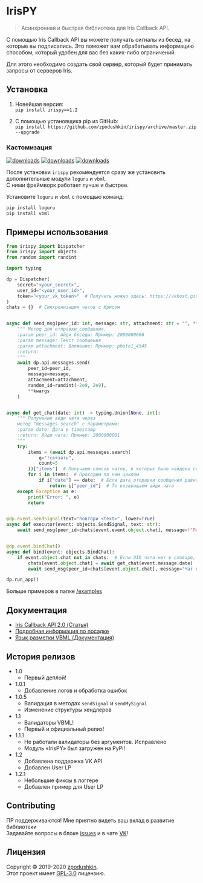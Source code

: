 # IrisPY
> Асинхронная и быстрая библиотека для Iris Callback API.

С помощью Iris Callback API вы можете получать сигналы из бесед, на которые вы подписались. Это поможет вам обрабатывать информацию способом, который удобен для вас без каких-либо ограничений.

Для этого необходимо создать свой сервер, который будет принимать запросы от серверов Iris.

## Установка

1. Новейшая версия:
<br/>`pip install irispy==1.2`

2. С помощью установщика pip из GitHub:
<br/>`pip install https://github.com/zpodushkin/irispy/archive/master.zip --upgrade`

### Кастомизация

<a href="https://github.com/Delgan/loguru"><img alt="downloads" src="https://img.shields.io/static/v1?label=powered%20by&message=loguru&color=orange"></a>
<a href="https://github.com/timoniq/vbml"><img alt="downloads" src="https://img.shields.io/static/v1?label=powered%20by&message=vbml&color=blue"></a>
<a href="https://github.com/timoniq/vkbottle"><img alt="downloads" src="https://img.shields.io/static/v1?label=powered%20by&message=vkbottle&color=green"></a>

После установки `irispy` рекомендуется сразу же установить дополнительные модули `loguru` и `vbml`.
<br/>С ними фреймворк работает лучше и быстрее.

Установите `loguru` и `vbml` с помощью команд:

```sh
pip install loguru
pip install vbml
```

## Примеры использования

```python
from irispy import Dispatcher
from irispy import objects
from random import randint

import typing

dp = Dispatcher(
    secret="<your_secret>",
    user_id="<your_user_id>",
    token="<your_vk_token>"  # Получить можно здесь: https://vkhost.github.io/ (Kate Mobile)
)
chats = {}  # Синхронизация чатов с Ирисом


async def send_msg(peer_id: int, message: str, attachment: str = "", **kwargs):
    """ Метод для отправки сообщения.
    :param peer_id: Айди беседы: Пример: 2000000666
    :param message: Текст сообщения
    :param attachment: Вложение: Пример: photo1_4545
    :return:
    """
    await dp.api.messages.send(
        peer_id=peer_id,
        message=message,
        attachment=attachment,
        random_id=randint(-2e9, 2e9),
        **kwargs
    )


async def get_chat(date: int) -> typing.Union[None, int]:
    """ Получение айди чата через
    метод "messages.search" с параметрами:
    :param date: Дата в timestamp
    :return: Айди чата: Пример: 2000000001
    """
    try:
        items = (await dp.api.messages.search(
            q="!связать",
            count=5
        ))["items"]  # Получаем список чатов, в которых было найдено сообщение "!связать"
        for i in items:  # Проходим по ним циклом
            if i["date"] == date:  # Если дата отправки сообщения равна нашей дате
                return i["peer_id"]  # То возвращаем айди чата
    except Exception as e:
        print("Error: ", e)
        return


@dp.event.sendSignal(text="повтори <text>", lower=True)
async def executor(event: objects.SendSignal, text: str):
    await send_msg(peer_id=chats[event.event.object.chat], message=f"Повторяю: {text}")


@dp.event.bindChat()
async def bind(event: objects.BindChat):
    if event.object.chat not in chats:  # Если UID чата нет в словаре, то добавляем.
        chats[event.object.chat] = await get_chat(event.message.date)
        await send_msg(peer_id=chats[event.object.chat], message="Чат привязан!")

dp.run_app()
```

Больше примеров в папке [/examples](./examples)

## Документация

* [Iris Callback API 2.0 (Статья)](https://vk.com/@iris_cm-api2)
* [Подробная информация по посадке](https://vk.com/@llordrall-chat-faq)
* [Язык разметки VBML (Документация)](https://github.com/timoniq/vbml)

## История релизов

* 1.0
    * Первый деплой!
* 1.0.1
    * Добавление логов и обработка ошибок
* 1.0.5
    * Валидация в методах `sendSignal` и `sendMySignal`
    * Изменение структуры хендлеров
* 1.1
    * Валидаторы VBML!
    * Первый и официальный релиз!
* 1.1.1
    * Не работали валидаторы без аргументов. Исправлено
    * Модуль «IrisPY» был загружен на PyPi!
* 1.2
    * Добавлена поддержка VK API
    * Добавлен User LP
* 1.2.1
    * Небольшие фиксы в логгере
    * Добавлен пример для User LP

## Contributing

ПР поддерживаются! Мне приятно видеть ваш вклад в развитие библиотеки
<br/>Задавайте вопросы в блоке [issues](https://github.com/zpodushkin/irispy/issues) и в чате [VK](https://vk.cc/ardXwL)!

## Лицензия

Copyright © 2019-2020 [zpodushkin](https://github.com/zpodushkin).  
Этот проект имеет [GPL-3.0](./LICENSE.txt) лицензию.
